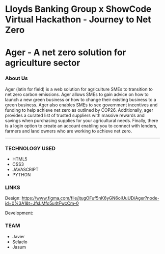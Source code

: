 # Lloyds Banking Group x ShowCode Virtual Hackathon - Journey to Net Zero

# Ager - A net zero solution for agriculture sector

### About Us

Ager (latin for field) is a web solution for agriculture SMEs to transition to net zero carbon emissions. 
Ager allows SMEs to gain advice on how to launch a new green business or how to change their existing business to a green business.
Ager also enables SMEs to see government incentives and funding to help achieve net zero as outlined by COP26. Additionally, ager provides a curated list of trusted
suppliers with massive rewards and savings when purchasing supplies for your agricultural needs. 
Finally, there is a login option to create an account enabling you to connect with lenders, farmers and land owners who are working to achieve net zero. 

------------------------------------------------------------------------------------------------------------

### TECHNOLOGY USED

- HTML5
- CSS3
- JAVASCRIPT
- PYTHON

### LINKS

Design: https://www.figma.com/file/jtugOFuf5nK6yGN6oIUuUD/Ager?node-id=0%3A1&t=JfsLMfo5u4tFwcCm-0

Development: 

### TEAM

- Javier 
- Selaelo
- Jasum
